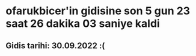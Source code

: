 # ofarukbicer'in gidisine son 5 gun 23 saat 26 dakika 03 saniye kaldi

## Gidis tarihi: 30.09.2022 :(